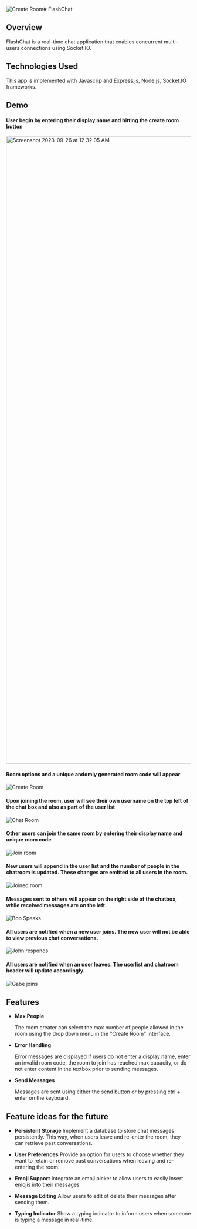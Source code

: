 ![Create Room](https://github.com/RoisinDai/FlashChat/assets/125154836/55663a56-542c-4483-84fd-022aed1cdc8e)# FlashChat

## Overview
FlashChat is a real-time chat application that enables concurrent multi-users connections using Socket.IO.
## Technologies Used
This app is implemented with Javascrip and Express.js, Node.js, Socket.IO frameworks.

## Demo
#### User begin by entering their display name and hitting the create room button
<img width="1710" alt="Screenshot 2023-09-26 at 12 32 05 AM" src="https://github.com/RoisinDai/FlashChat/assets/125154836/8f8c2494-8b02-4f8c-bc33-b9c9f4a7482d">

#### Room options and a unique andomly generated room code will appear
![Create Room](https://github.com/RoisinDai/FlashChat/assets/125154836/8cdad808-7c53-4bcf-9a1a-bb45339b3eab)

#### Upon joining the room, user will see their own username on the top left of the chat box and also as part of the user list
![Chat Room](https://github.com/RoisinDai/FlashChat/assets/125154836/ddc8575e-d3a1-422e-a2fa-7f9910d0e13b)

#### Other users can join the same room by entering their display name and unique room code
![Join room](https://github.com/RoisinDai/FlashChat/assets/125154836/5fe8507b-20c8-465f-a8a7-563f53c1f0a7)

#### New users will append in the user list and the number of people in the chatroom is updated. These changes are emitted to all users in the room.
![Joined room](https://github.com/RoisinDai/FlashChat/assets/125154836/6ad47c90-35ee-4be5-a598-2cd5f8478692)

#### Messages sent to others will appear on the right side of the chatbox, while received messages are on the left.
![Bob Speaks](https://github.com/RoisinDai/FlashChat/assets/125154836/284a9c72-18ea-4e9f-a02f-32579cb56f8b)

#### All users are notified when a new user joins. The new user will not be able to view previous chat conversations.
![John responds](https://github.com/RoisinDai/FlashChat/assets/125154836/42e2f024-e76b-4ffa-ba05-7b3130c7408b)

#### All users are notified when an user leaves. The userlist and chatroom header will update accordingly.
![Gabe joins](https://github.com/RoisinDai/FlashChat/assets/125154836/39aebfe9-f3fe-4592-b378-291a89f0d6d5)

## Features

- **Max People**
  
  The room creater can select the max number of people allowed in the room using the drop down menu in the "Create Room" interface. 

- **Error Handling**

  Error messages are displayed if users do not enter a display name, enter an invalid room code, the room to join has reached max capacity, or do not enter content in the textbox prior to sending messages.

- **Send Messages**

  Messages are sent using either the send button or by pressing ctrl + enter on the keyboard.

## Feature ideas for the future

- **Persistent Storage**
  Implement a database to store chat messages persistently. This way, when users leave and re-enter the room, they can retrieve past conversations.

- **User Preferences**
  Provide an option for users to choose whether they want to retain or remove past conversations when leaving and re-entering the room.

- **Emoji Support**
  Integrate an emoji picker to allow users to easily insert emojis into their messages

- **Message Editing**
  Allow users to edit ot delete their messages after sending them.

- **Typing Indicator**
  Show a typing indicator to inform users when someone is typing a message in real-time.

